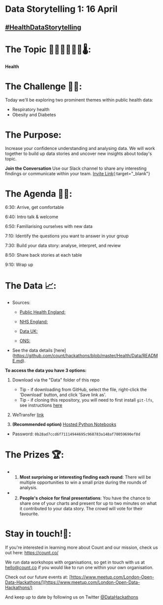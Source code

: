 # Data Storytelling 1: 16 April

## [#HealthDataStorytelling](https://twitter.com/DataHackathons?lang=en-gb/)

# The Topic 👩‍⚕️👨‍⚕️🏥💊🌡️:
**Health** 

# The Challenge 👨‍💻:
Today we'll be exploring two prominent themes within public health data: 
- Respiratory health
- Obesity and Diabetes

# The Purpose:
Increase your confidence understanding and analysing data. We will work together to build up data stories and uncover new insights about today's topic.
 
 
**Join the Conversation** Use our Slack channel to share any interesting findings or communicate within your team. 
[Invite Link](https://join.slack.com/t/opendatahackathons/shared_invite/enQtNTc1MzMwMjQyNDIzLTYzNmVmMDkyNGJjNzU3ODY0NjBiZTVjYmNmMGVmN2MxZGVkODM0ZjM5YTczYjE5OWVjMzM5ZThhYThiMjBkMGU){:target="_blank"}

# The Agenda 👩‍🏫:

6:30: Arrive, get comfortable

6:40: Intro talk & welcome

6:50: Familiarising ourselves with new data

7:10: Identify the questions you want to answer in your group

7:30: Build your data story: analyse, interpret, and review

8:50: Share back stories at each table

9:10: Wrap up

# The Data 📈:

- Sources:
    - [Public Health England:](https://fingertips.phe.org.uk/)
        
    - [NHS England:](https://digital.nhs.uk/data-and-information/publications/statistical/quality-and-outcomes-framework-achievement-prevalence-and-exceptions-data)
    
    - [Data UK:](https://data.gov.uk/dataset/91b301b2-ecfa-4066-9a2b-59511264ff76/ccg-map)
    
    - [ONS:](https://www.ons.gov.uk/peoplepopulationandcommunity/populationandmigration)
    
- See the data details [here] (https://github.com/count/hackathons/blob/master/Health/Data/README.md).
    
    
**To access the data you have 3 options:**

1. Download via the "Data" folder of this repo
    - Tip - if downloading from GitHub, select the file, right-click the 'Download' button, and click 'Save link as'.
    - Tip - if cloning this repository, you will need to first install `git-lfs`, see instructions [here](https://help.github.com/articles/installing-git-large-file-storage/)
    
2. WeTransfer [link](https://wetransfer.com/downloads/e65e88df2b6e397ab4e28b691ee1434a20190416084439/d0666f7815c54675197c51d74c8834e220190416084439/f6a318)

3. **(Recommended option)** [Hosted Python Notebooks](https://play.count.co/jupyter/tree/work/Health)
  - Password: `0b28ad7ccd6f71114944695c968783a148af70059690ef8d`

# The Prizes 🏆:

- 1. **Most surprising or interesting finding each round**: There will be multiple opportunities to win a small prize during the rounds of analysis.
- 2. **People's choice for final presentations**: You have the chance to share one of your charts and present for up to two minutes on what it contributed to your data story. The crowd will vote for their favourite.

# Stay in touch!🤙:

If you're interested in learning more about Count and our mission, check us out here: https://count.co/

We run data workshops with organisations, so get in touch with us at hello@count.co if you would like to run one within your own organisation. 

Check out our future events at: [https://www.meetup.com/London-Open-Data-Hackathons/](https://www.meetup.com/London-Open-Data-Hackathons/)

And keep up to date by following us on Twitter [@DataHackathons](https://twitter.com/DataHackathons)
